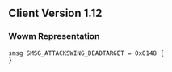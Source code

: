 ## Client Version 1.12

### Wowm Representation
```rust,ignore
smsg SMSG_ATTACKSWING_DEADTARGET = 0x0148 {
}

```
